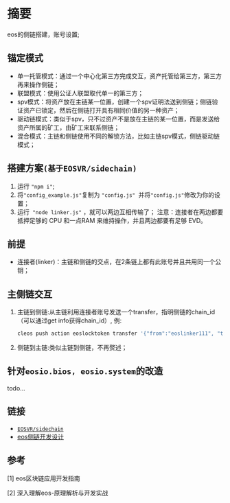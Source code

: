 # 摘要
eos的侧链搭建，账号设置;



## 锚定模式

* 单一托管模式：通过一个中心化第三方完成交互，资产托管给第三方，第三方再来操作侧链；
* 联盟模式：使用公证人联盟取代单一的第三方；
* spv模式：将资产放在主链某一位置，创建一个spv证明法送到侧链；侧链验证资产已锁定，然后在侧链打开具有相同价值的另一种资产；
* 驱动链模式：类似于spv，只不过资产不是放在主链的某一位置，而是发送给资产所属的矿工，由矿工来联系侧链；
* 混合模式：主链和侧链使用不同的解锁方法，比如主链spv模式，侧链驱动链模式；



## 搭建方案`(基于EOSVR/sidechain)`

1. 运行 `"npm i"`;
2. 将` "config_example.js" `复制为 `"config.js" `并将` "config.js" `修改为你的设置；
3. 运行` "node linker.js"` ，就可以两边互相传输了；
注意：连接者在两边都要抵押足够的 CPU 和一点RAM 来维持操作，并且两边都要有足够 EVD。



## 前提

* 连接者(linker)：主链和侧链的交点，在2条链上都有此账号并且共用同一个公钥；



## 主侧链交互

1. 主链到侧链:从主链利用连接者账号发送一个transfer，指明侧链的chain_id（可以通过get info获得chain_id）, 例:

   ```sh
   cleos push action eoslocktoken transfer '{"from":"eoslinker111", "to":"eoslocktoken","quantity":"1000.0000 EVD","memo":"b6a3a2e75f6fc47e7ef8b413ae4ee6eb3a8fefcd01c0b0ecdf688563cfa5f493"}' -p eoslinker111
   ```

2. 侧链到主链:类似主链到侧链，不再赘述；

   

## 针对`eosio.bios, eosio.system`的改造
todo...



## 链接

* [`EOSVR/sidechain`](https://github.com/EOSVR/sidechain)
* [eos侧链开发设计](https://blog.csdn.net/weixin_39842528/article/details/83313374)



## 参考

[1]  eos区块链应用开发指南

[2] 深入理解eos-原理解析与开发实战

